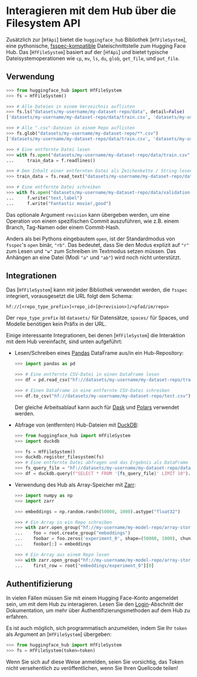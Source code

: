 <!--⚠️ Note that this file is in Markdown but contain specific syntax for our doc-builder (similar to MDX) that may not be
rendered properly in your Markdown viewer.
-->

# Interagieren mit dem Hub über die Filesystem API

Zusätzlich zur [`HfApi`] bietet die `huggingface_hub` Bibliothek [`HfFileSystem`], eine pythonische, [fsspec-kompatible](https://filesystem-spec.readthedocs.io/en/latest/) Dateischnittstelle zum Hugging Face Hub. Das [`HfFileSystem`] basiert auf der [`HfApi`] und bietet typische Dateisystemoperationen wie `cp`, `mv`, `ls`, `du`, `glob`, `get_file`, und `put_file`.

## Verwendung

```python
>>> from huggingface_hub import HfFileSystem
>>> fs = HfFileSystem()

>>> # Alle Dateien in einem Verzeichnis auflisten
>>> fs.ls("datasets/my-username/my-dataset-repo/data", detail=False)
['datasets/my-username/my-dataset-repo/data/train.csv', 'datasets/my-username/my-dataset-repo/data/test.csv']

>>> # Alle ".csv"-Dateien in einem Repo auflisten
>>> fs.glob("datasets/my-username/my-dataset-repo/**.csv")
['datasets/my-username/my-dataset-repo/data/train.csv', 'datasets/my-username/my-dataset-repo/data/test.csv']

>>> # Eine entfernte Datei lesen
>>> with fs.open("datasets/my-username/my-dataset-repo/data/train.csv", "r") as f:
...     train_data = f.readlines()

>>> # Den Inhalt einer entfernten Datei als Zeichenkette / String lesen
>>> train_data = fs.read_text("datasets/my-username/my-dataset-repo/data/train.csv", revision="dev")

>>> # Eine entfernte Datei schreiben
>>> with fs.open("datasets/my-username/my-dataset-repo/data/validation.csv", "w") as f:
...     f.write("text,label")
...     f.write("Fantastic movie!,good")
```

Das optionale Argument `revision` kann übergeben werden, um eine Operation von einem spezifischen Commit auszuführen, wie z.B. einem Branch, Tag-Namen oder einem Commit-Hash.

Anders als bei Pythons eingebautem `open`, ist der Standardmodus von `fsspec`'s `open` binär, `"rb"`. Das bedeutet, dass Sie den Modus explizit auf `"r"` zum Lesen und `"w"` zum Schreiben im Textmodus setzen müssen. Das Anhängen an eine Datei (Modi `"a"` und `"ab"`) wird noch nicht unterstützt.

## Integrationen

Das [`HfFileSystem`] kann mit jeder Bibliothek verwendet werden, die `fsspec` integriert, vorausgesetzt die URL folgt dem Schema:

```
hf://[<repo_type_prefix>]<repo_id>[@<revision>]/<pfad/im/repo>
```

Der `repo_type_prefix` ist `datasets/` für Datensätze, `spaces/` für Spaces, und Modelle benötigen kein Präfix in der URL.

Einige interessante Integrationen, bei denen [`HfFileSystem`] die Interaktion mit dem Hub vereinfacht, sind unten aufgeführt:

* Lesen/Schreiben eines [Pandas](https://pandas.pydata.org/pandas-docs/stable/user_guide/io.html#reading-writing-remote-files) DataFrame aus/in ein Hub-Repository:

  ```python
  >>> import pandas as pd

  >>> # Eine entfernte CSV-Datei in einen DataFrame lesen
  >>> df = pd.read_csv("hf://datasets/my-username/my-dataset-repo/train.csv")

  >>> # Einen DataFrame in eine entfernte CSV-Datei schreiben
  >>> df.to_csv("hf://datasets/my-username/my-dataset-repo/test.csv")
  ```

  Der gleiche Arbeitsablauf kann auch für  [Dask](https://docs.dask.org/en/stable/how-to/connect-to-remote-data.html) und [Polars](https://pola-rs.github.io/polars/py-polars/html/reference/io.html) verwendet werden.

* Abfrage von (entfernten) Hub-Dateien mit  [DuckDB](https://duckdb.org/docs/guides/python/filesystems):

  ```python
  >>> from huggingface_hub import HfFileSystem
  >>> import duckdb

  >>> fs = HfFileSystem()
  >>> duckdb.register_filesystem(fs)
  >>> # Eine entfernte Datei abfragen und das Ergebnis als DataFrame zurückbekommen
  >>> fs_query_file = "hf://datasets/my-username/my-dataset-repo/data_dir/data.parquet"
  >>> df = duckdb.query(f"SELECT * FROM '{fs_query_file}' LIMIT 10").df()
  ```

* Verwendung des Hub als Array-Speicher mit [Zarr](https://zarr.readthedocs.io/en/stable/tutorial.html#io-with-fsspec):

  ```python
  >>> import numpy as np
  >>> import zarr

  >>> embeddings = np.random.randn(50000, 1000).astype("float32")

  >>> # Ein Array in ein Repo schreiben
  >>> with zarr.open_group("hf://my-username/my-model-repo/array-store", mode="w") as root:
  ...    foo = root.create_group("embeddings")
  ...    foobar = foo.zeros('experiment_0', shape=(50000, 1000), chunks=(10000, 1000), dtype='f4')
  ...    foobar[:] = embeddings

  >>> # Ein Array aus einem Repo lesen
  >>> with zarr.open_group("hf://my-username/my-model-repo/array-store", mode="r") as root:
  ...    first_row = root["embeddings/experiment_0"][0]
  ```

## Authentifizierung

In vielen Fällen müssen Sie mit einem Hugging Face-Konto angemeldet sein, um mit dem Hub zu interagieren. Lesen Sie den [Login](../quick-start#login)-Abschnitt der Dokumentation, um mehr über Authentifizierungsmethoden auf dem Hub zu erfahren.

Es ist auch möglich, sich programmatisch anzumelden, indem Sie Ihr `token` als Argument an [`HfFileSystem`] übergeben:


```python
>>> from huggingface_hub import HfFileSystem
>>> fs = HfFileSystem(token=token)
```

Wenn Sie sich auf diese Weise anmelden, seien Sie vorsichtig, das Token nicht versehentlich zu veröffentlichen, wenn Sie Ihren Quellcode teilen!
